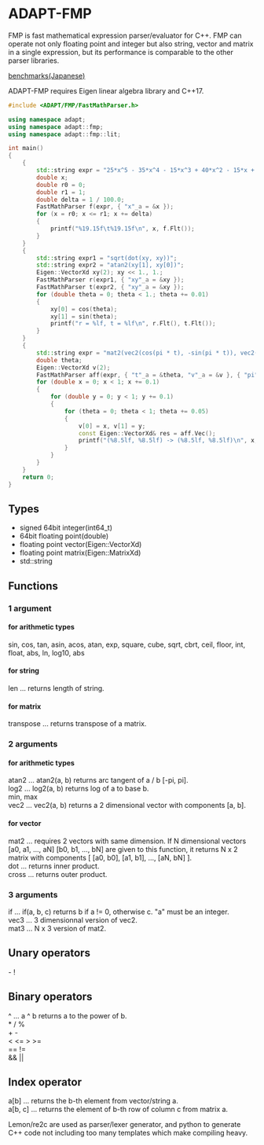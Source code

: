 #  ADAPT-FMP

FMP is fast mathematical expression parser/evaluator for C++. 
FMP can operate not only floating point and integer but also string, vector and matrix in a single expression, but its performance is comparable to the other parser libraries.

[benchmarks(Japanese)](https://kenkyu-note.hatenablog.com/entry/2021/01/19/191218)

ADAPT-FMP requires Eigen linear algebra library and C++17.

```cpp
#include <ADAPT/FMP/FastMathParser.h>

using namespace adapt;
using namespace adapt::fmp;
using namespace adapt::fmp::lit;

int main()
{
	{
		std::string expr = "25*x^5 - 35*x^4 - 15*x^3 + 40*x^2 - 15*x + 1";
		double x;
		double r0 = 0;
		double r1 = 1;
		double delta = 1 / 100.0;
		FastMathParser f(expr, { "x"_a = &x });
		for (x = r0; x <= r1; x += delta)
		{
			printf("%19.15f\t%19.15f\n", x, f.Flt());
		}
	}
	{
		std::string expr1 = "sqrt(dot(xy, xy))";
		std::string expr2 = "atan2(xy[1], xy[0])";
		Eigen::VectorXd xy(2); xy << 1., 1.;
		FastMathParser r(expr1, { "xy"_a = &xy });
		FastMathParser t(expr2, { "xy"_a = &xy });
		for (double theta = 0; theta < 1.; theta += 0.01)
		{
			xy[0] = cos(theta);
			xy[1] = sin(theta);
			printf("r = %lf, t = %lf\n", r.Flt(), t.Flt());
		}
	}
	{
		std::string expr = "mat2(vec2(cos(pi * t), -sin(pi * t)), vec2(sin(pi * t), cos(pi * t)))*v + vec2(0.1, 0.5)";
		double theta;
		Eigen::VectorXd v(2);
		FastMathParser aff(expr, { "t"_a = &theta, "v"_a = &v }, { "pi"_c = 3.1415926535897932});
		for (double x = 0; x < 1; x += 0.1)
		{
			for (double y = 0; y < 1; y += 0.1)
			{
				for (theta = 0; theta < 1; theta += 0.05)
				{
					v[0] = x, v[1] = y;
					const Eigen::VectorXd& res = aff.Vec();
					printf("(%8.5lf, %8.5lf) -> (%8.5lf, %8.5lf)\n", x, y, res[0], res[1]);
				}
			}
		}
	}
	return 0;
}
```

## Types
*  signed 64bit integer(int64_t)
*  64bit floating point(double)
*  floating point vector(Eigen::VectorXd)
*  floating point matrix(Eigen::MatrixXd)
*  std::string

## Functions
### 1 argument
#### for arithmetic types
sin, cos, tan, asin, acos, atan, exp, square, cube, sqrt, cbrt, ceil, floor, int, float, abs,
ln, log10, abs
#### for string
len ... returns length of string.
#### for matrix
transpose ... returns transpose of a matrix.

### 2 arguments
#### for arithmetic types
atan2 ... atan2(a, b) returns arc tangent of a / b [-pi, pi].  
log2 ... log2(a, b) returns log of a to base b.  
min, max  
vec2 ... vec2(a, b) returns a 2 dimensional vector with components [a, b].
#### for vector
mat2 ... requires 2 vectors with same dimension. If N dimensional vectors [a0, a1, ..., aN] [b0, b1, ..., bN] are given to this function, it returns N x 2 matrix with components [ [a0, b0], [a1, b1], ..., [aN, bN] ].  
dot ... returns inner product.  
cross ... returns outer product.  


### 3 arguments
if ... if(a, b, c) returns b if a != 0, otherwise c. "a" must be an integer.  
vec3 ... 3 dimensionnal version of vec2.  
mat3 ... N x 3 version of mat2.  

## Unary operators
\- !

## Binary operators
^ ... a ^ b returns a to the power of b.  
\* / %  
\+ \-   
< <= > >=  
== !=  
&& ||  

## Index operator
a[b] ... returns the b-th element from vector/string a.  
a[b, c] ... returns the element of b-th row of column c from matrix a.  

Lemon/re2c are used as parser/lexer generator, and python to generate C++ code not including too many templates which make compiling heavy.
